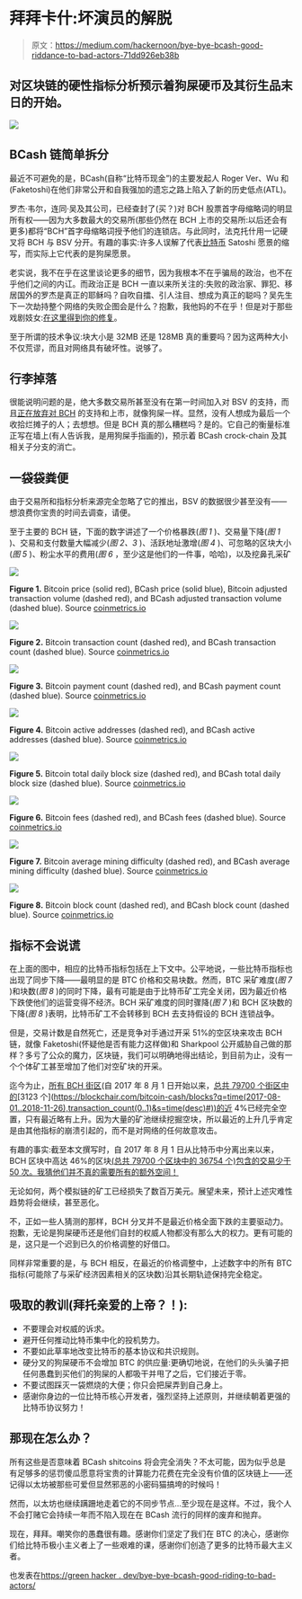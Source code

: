 # 拜拜卡什:坏演员的解脱

> 原文：<https://medium.com/hackernoon/bye-bye-bcash-good-riddance-to-bad-actors-71dd926eb38b>

## 对区块链的硬性指标分析预示着狗屎硬币及其衍生品末日的开始。

![](img/56fb148b7ba0dba37d52394092da7d78.png)

## BCash 链简单拆分

最近不可避免的是，BCash(自称“比特币现金”)的主要发起人 Roger Ver、Wu 和(Faketoshi)在他们非常公开和自我强加的遗忘之路上陷入了新的历史低点(ATL)。

罗杰·韦尔，连同·吴及其公司，已经查封了(买？)对 BCH 股票首字母缩略词的明显所有权——因为大多数最大的交易所(那些仍然在 BCH 上市的交易所:以后还会有更多)都将“BCH”首字母缩略词授予他们的连锁店。与此同时，法克托什用一记硬叉将 BCH 与 BSV 分开。有趣的事实:许多人误解了代表[比特币](https://hackernoon.com/tagged/bitcoin) Satoshi 愿景的缩写，而实际上它代表的是狗屎愿景。

老实说，我不在乎在这里谈论更多的细节，因为我根本不在乎骗局的政治，也不在乎他们之间的内讧。而政治正是 BCH 一直以来所关注的:失败的政治家、罪犯、移居国外的罗杰是真正的耶稣吗？自吹自擂、引人注目、想成为真正的聪吗？吴先生下一次劫持整个网络的失败企图会是什么？抱歉，我他妈的不在乎！但是对于那些戏剧妓女:[在这里得到你的修复](https://bitcoinmagazine.com/articles/when-fork-forks-what-you-need-know-bitcoin-cash-goes-war/)。

至于所谓的技术争议:块大小是 32MB 还是 128MB 真的重要吗？因为这两种大小不仅荒谬，而且对网络具有破坏性。说够了。

## 行李掉落

很能说明问题的是，绝大多数交易所甚至没有在第一时间加入对 BSV 的支持，而且[正在放弃对 BCH](https://twitter.com/Excellion/status/1065774392913858561/photo/1?ref_src=twsrc%5Etfw%7Ctwcamp%5Etweetembed%7Ctwterm%5E1065774392913858561&ref_url=https%3A%2F%2Fcoingape.com%2Fbitcoin-cash-war-loss-millions-dollars-mining%2F) 的支持和上市，就像狗屎一样。显然，没有人想成为最后一个收拾烂摊子的人；去想想。但是 BCH 真的那么糟糕吗？是的。它自己的衡量标准正写在墙上(有人告诉我，是用狗屎手指画的)，预示着 BCash crock-chain 及其相关子分支的消亡。

## 一袋袋粪便

由于交易所和指标分析来源完全忽略了它的推出，BSV 的数据很少甚至没有——想浪费你宝贵的时间去调查，请便。

至于主要的 BCH 链，下面的数字讲述了一个价格暴跌(*图 1* )、交易量下降(*图 1* )、交易和支付数量大幅减少(*图 2、3* )、活跃地址激增(*图 4* )、可忽略的区块大小(*图 5* )、粉尘水平的费用(*图 6* ，至少这是他们的一件事，哈哈)，以及挖鼻孔采矿

![](img/17415aeba638910381283ab6af465cd5.png)

**Figure 1.** Bitcoin price (solid red), BCash price (solid blue), Bitcoin adjusted transaction volume (dashed red), and BCash adjusted transaction volume (dashed blue). Source [coinmetrics.io](http://coinmetrics.io)

![](img/398bbc74e82143e21d4b86fe611db8b1.png)

**Figure 2.** Bitcoin transaction count (dashed red), and BCash transaction count (dashed blue). Source [coinmetrics.io](http://coinmetrics.io)

![](img/8e386f0149708aab0c67d6f90935da04.png)

**Figure 3.** Bitcoin payment count (dashed red), and BCash payment count (dashed blue). Source [coinmetrics.io](http://coinmetrics.io)

![](img/5aaa8eccca5dad97221560a3ecfcf09e.png)

**Figure 4.** Bitcoin active addresses (dashed red), and BCash active addresses (dashed blue). Source [coinmetrics.io](http://coinmetrics.io)

![](img/06b150d10291d0852273bd442e2ae61c.png)

**Figure 5.** Bitcoin total daily block size (dashed red), and BCash total daily block size (dashed blue). Source [coinmetrics.io](http://coinmetrics.io)

![](img/7d4610812f764d8e56f2790bf3c00317.png)

**Figure 6.** Bitcoin fees (dashed red), and BCash fees (dashed blue). Source [coinmetrics.io](http://coinmetrics.io)

![](img/05de2a11e2930a9748b1d2b82b89a0a3.png)

**Figure 7.** Bitcoin average mining difficulty (dashed red), and BCash average mining difficulty (dashed blue). Source [coinmetrics.io](http://coinmetrics.io)

![](img/5a996627c18a85d33edafac6802acafc.png)

**Figure 8.** Bitcoin block count (dashed red), and BCash block count (dashed blue). Source [coinmetrics.io](http://coinmetrics.io)

## 指标不会说谎

在上面的图中，相应的比特币指标包括在上下文中。公平地说，一些比特币指标也出现了同步下降——最明显的是 BTC 价格和交易块数。然而，BTC 采矿难度(*图 7* )和块数(*图 8* )的同时下降，最有可能是由于比特币矿工完全关闭，因为最近价格下跌使他们的运营变得不经济。BCH 采矿难度的同时骤降(*图 7* )和 BCH 区块数的下降(*图 8* )表明，比特币矿工不会转移到 BCH 去支持假设的 BCH 连锁战争。

但是，交易计数是自然死亡，还是竞争对手通过开采 51%的空区块来攻击 BCH 链，就像 Faketoshi(怀疑他是否有能力这样做)和 Sharkpool 公开威胁自己做的那样？多亏了公众的魔力，区块链，我们可以明确地得出结论，到目前为止，没有一个个体矿工甚至增加了他们对空矿块的开采。

迄今为止，[所有 BCH 街区](https://blockchair.com/bitcoin-cash/blocks?q=time(2017-08-01..2018-11-26),transaction_count(0..1)&s=time(desc)#)(自 2017 年 8 月 1 日开始以来，[总共 79700 个街区中的](https://blockchair.com/bitcoin-cash/blocks?q=time(2017-08-01..2018-11-26)&s=time(asc)#)[3123 个](https://blockchair.com/bitcoin-cash/blocks?q=time(2017-08-01..2018-11-26),transaction_count(0..1)&s=time(desc)#))的近 4%已经完全空置，只有最近略有上升。因为大量的矿池继续挖掘空块，所以最近的上升几乎肯定是由其他指标的崩溃引起的，而不是对网络的任何故意攻击。

有趣的事实:截至本文撰写时，自 2017 年 8 月 1 日从比特币中分离出来以来，BCH 区块中高达 46%的区块[(总共 79700 个区块中的 36754 个)包含的交易少于 50 次。我猜他们并不真的需要所有的额外空间！](https://blockchair.com/bitcoin-cash/blocks?q=time(2017-08-01..2018-11-26),transaction_count(0..50)&s=time(desc)#)

无论如何，两个模拟链的矿工已经损失了数百万美元。展望未来，预计上述灾难性趋势将会继续，甚至恶化。

不，正如一些人猜测的那样，BCH 分叉并不是最近价格全面下跌的主要驱动力。抱歉，无论是狗屎硬币还是他们自封的权威人物都没有那么大的权力。更有可能的是，这只是一个迟到已久的价格调整的好借口。

同样非常重要的是，与 BCH 相反，在最近的价格调整中，上述数字中的所有 BTC 指标(可能除了与采矿经济因素相关的区块数)沿其长期轨迹保持完全稳定。

## 吸取的教训(拜托亲爱的上帝？！):

*   不要理会对权威的诉求。
*   避开任何推动比特币集中化的投机势力。
*   不要如此草率地改变比特币的基本协议和共识规则。
*   硬分叉的狗屎硬币不会增加 BTC 的供应量:更确切地说，在他们的头头骗子把任何愚蠢到买他们的狗屎的人都吸干并甩了之后，它们接近于零。
*   不要试图踩灭一袋燃烧的大便；你只会把屎弄到自己身上。
*   感谢你身边的一位比特币核心开发者，强烈坚持上述原则，并继续朝着更强的比特币协议努力！

## 那现在怎么办？

所有这些是否意味着 BCash shitcoins 将会完全消失？不太可能，因为似乎总是有足够多的惩罚傻瓜愿意将宝贵的计算能力花费在完全没有价值的区块链上——还记得以太坊被那些可爱但显然邪恶的小密码猫搞垮的时候吗！

然而，以太坊也继续蹒跚地走着它的不同步节点…至少现在是这样。不过，我个人不会打赌它会持续一年而不陷入现在在 BCash 流行的同样的废弃和抛弃。

现在，拜拜。嘲笑你的愚蠢很有趣。感谢你们坚定了我们在 BTC 的决心，感谢你们给比特币极小主义者上了一些艰难的课，感谢你们创造了更多的比特币最大主义者。

也发表在[https://green hacker . dev/bye-bye-bcash-good-riding-to-bad-actors/](https://greenhacker.dev/bye-bye-bcash-good-riddance-to-bad-actors/)